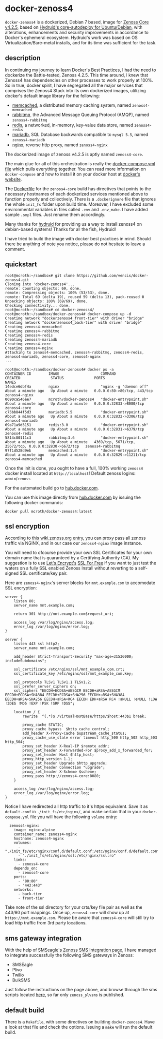 # docker-zenoss4
`docker-zenoss4` is a dockerized, Debian 7 based, image for [Zenoss Core v4.2.5](http://wiki.zenoss.org/Install_Zenoss#Zenoss_Core_4.2.5), based on [Hydruid's core-autodeploy for Ubuntu/Debian](https://github.com/hydruid/zenoss/), with alterations, enhancements and security improvements in accordance to Docker's ephemeral ecosystem. Hydruid's work was based on OS Virtualization/Bare-metal installs, and for its time was sufficient for the task.

## description
In continuing my journey to learn Docker's Best Practices, I had the need to dockerize the Battle-tested, Zenoss 4.2.5. This time around, I knew that Zenoss4 has dependencies on other processes to work properly at 100%. So in true, docker spirit, I have segregated all the major services that comprises the Zenoss4 Stack into its own dockerized images, utilizing docker's default image library for the following:

* [memcached](https://hub.docker.com/_/memcached/), a distributed memory caching system, named `zenoss4-memcached`
* [rabbitmq](https://hub.docker.com/_/rabbitmq/), the Advanced Message Queuing Protocol (AMQP), named `zenoss4-rabbitmq`
* [redis](https://hub.docker.com/_/redis/), a networked, in-memory, key-value data store, named `zenoss4-redis`
* [mariadb](https://hub.docker.com/_/mariadb/), SQL Database backwards compatible to `mysql 5.5`, named `zenoss4-mariadb` 
* [nginx](https://hub.docker.com/_/nginx/), reverse http proxy, named `zenoss4-nginx`

The dockerized image of zenoss v4.2.5 is aptly named `zenoss4-core`.

The main glue for all of this orchestration is really the [docker-compose.yml file](https://github.com/vencis/docker-zenoss4/blob/master/docker-compose.yml) which pulls everything together. You can read more information on `docker-compose` and how to install it on your docker host at [docker's website](https://docs.docker.com/compose/).

The [Dockerfile](https://github.com/vencis/docker-zenoss4/blob/master/Dockerfile) for the `zenoss4-core` build has directives that points to the necessary hostnames of each dockerized services mentioned above to function properly and collectively. There is a `.dockerignore` file that ignores the whole `init_fs` folder upon build time. Moreover, I have excluded some environmental variables in files called `.env` and `.env_make`. I have added sample `.smpl` files. Just rename them accordingly.

Many thanks for [hydruid](https://github.com/hydruid/zenoss/) for providing us a way to install zenoss4 on debian-based systems! Thanks for all the fish, Hydruid!

I have tried to build the image with docker best practices in mind. Should there be anything of note you notice, please do not hesitate to leave a comment.

## quickstart 
```
root@mcroth:~/sandbox# git clone https://github.com/vencis/docker-zenoss4.git
Cloning into 'docker-zenoss4'...
remote: Counting objects: 69, done.
remote: Compressing objects: 100% (53/53), done.
remote: Total 69 (delta 19), reused 59 (delta 13), pack-reused 0
Unpacking objects: 100% (69/69), done.
Checking connectivity... done.
root@mcroth:~/sandbox# cd docker-zenoss4/
root@mcroth:~/sandbox/docker-zenoss4# docker-compose up -d
Creating network "dockerzenoss4_front-tier" with driver "bridge"
Creating network "dockerzenoss4_back-tier" with driver "bridge"
Creating zenoss4-memcached
Creating zenoss4-rabbitmq
Creating zenoss4-redis
Creating zenoss4-mariadb
Creating zenoss4-core
Creating zenoss4-nginx
Attaching to zenoss4-memcached, zenoss4-rabbitmq, zenoss4-redis, zenoss4-mariadb, zenoss4-core, zenoss4-nginx
...

root@mcroth:~/sandbox/docker-zenoss4# docker ps -a
CONTAINER ID        IMAGE                   COMMAND                  CREATED              STATUS              PORTS                                                    NAMES
14edce6dbf4a        nginx                   "nginx -g 'daemon off"   About a minute ago   Up About a minute   0.0.0.0:80->80/tcp, 443/tcp                              zenoss4-nginx
0690ca546ee7        mcroth/docker-zenoss4   "docker-entrypoint.sh"   About a minute ago   Up About a minute   0.0.0.0:32833->8080/tcp                                  zenoss4-core
c75bb844f5d3        mariadb:5.5             "docker-entrypoint.sh"   About a minute ago   Up About a minute   0.0.0.0:32832->3306/tcp                                  zenoss4-mariadb
69a71a9d3151        redis:3.0               "docker-entrypoint.sh"   About a minute ago   Up About a minute   0.0.0.0:32831->6379/tcp                                  zenoss4-redis
5814c80111c3        rabbitmq:3.6            "docker-entrypoint.sh"   About a minute ago   Up About a minute   4369/tcp, 5671/tcp, 25672/tcp, 0.0.0.0:32830->5672/tcp   zenoss4-rabbitmq
97f1d528d9eb        memcached:1.4           "docker-entrypoint.sh"   About a minute ago   Up About a minute   0.0.0.0:32829->11211/tcp                                 zenoss4-memcached
```

Once the init is done, you ought to have a full, 100% working `zenoss4` docker install located at `http://localhost`! Default zenoss logins: `admin`/`zenoss`

For the automated build go to [hub.docker.com](https://hub.docker.com/r/internetportal/docker-zenoss4/).

You can use this image directly from [hub.docker.com](https://hub.docker.com/r/internetportal/docker-zenoss4/) by issuing the following docker commands:
```
docker pull mcroth/docker-zenoss4:latest
```

## ssl encryption
According to [this wiki.zenoss.org entry](http://wiki.zenoss.org/Newsletter:5/Encrypt_All_the_Bits), you can proxy pass all zenoss traffic via NGINX, and in our case our `zenoss4-nginx` image instance.

You will need to ofcourse provide your own SSL Certificates for your own domain name that is guaranteed by a Certifying Authority (CA). My suggestion is to use [Let's Encrypt's](https://letsencrypt.org/) [SSL For Free](https://www.sslforfree.com/) if you want to just test the waters on a fully SSL enabled Zenoss Install without reverting to a self-signed SSL certificate/key pair.

Here are `zenoss4-nginx`'s server blocks for `mnt.example.com` to accomodate SSL encryption:
```
server {
    listen 80;
    server_name mnt.example.com;

    return 301 http://mnt.example.com$request_uri;

    access_log /var/log/nginx/access.log;
    error_log /var/log/nginx/error.log;
}

server {
    listen 443 ssl http2;
    server_name mnt.example.com;

    add_header Strict-Transport-Security "max-age=31536000; includeSubdomains";

    ssl_certificate /etc/nginx/ssl/mnt_example_com.crt;
    ssl_certificate_key /etc/nginx/ssl/mnt_example_com.key;

    ssl_protocols TLSv1 TLSv1.1 TLSv1.2;
    ssl_prefer_server_ciphers on;
    ssl_ciphers "EECDH+ECDSA+AESGCM EECDH+aRSA+AESGCM EECDH+ECDSA+SHA384 EECDH+ECDSA+SHA256 EECDH+aRSA+SHA384 EECDH+aRSA+SHA256 EECDH+aRSA+RC4 EECDH EDH+aRSA RC4 !aNULL !eNULL !LOW !3DES !MD5 !EXP !PSK !SRP !DSS";

    location / {
        rewrite  ^(.*)$ /VirtualHostBase/https/$host:443$1 break;

        proxy_cache STATIC;
        proxy_cache_bypass  $http_cache_control;
        add_header X-Proxy-Cache $upstream_cache_status;
        proxy_cache_use_stale error timeout http_500 http_502 http_503 http_504;
        proxy_set_header X-Real-IP $remote_addr;
        proxy_set_header X-Forwarded-For $proxy_add_x_forwarded_for;
        proxy_set_header Host $http_host;
        proxy_http_version 1.1;
        proxy_set_header Upgrade $http_upgrade;
        proxy_set_header Connection "upgrade";
        proxy_set_header X-Scheme $scheme;
        proxy_pass http://zenoss4-core:8080;
    }

    access_log /var/log/nginx/access.log;
    error_log /var/log/nginx/error.log;
}
```

Notice I have redirected all http traffic to it's https equivalent. Save it as `default.conf` in `./init_fs/etc/nginx/`, and make certain that in your `docker-compose.yml` file you will have the following `volume` entry:
```
  zenoss4-nginx:
    image: nginx:alpine
    container_name: zenoss4-nginx
    hostname: zenoss4-nginx
    volumes:
      - "./init_fs/etc/nginx/conf.d/default.conf:/etc/nginx/conf.d/default.conf:ro"
      - "./init_fs/etc/nginx/ssl:/etc/nginx/ssl:ro"
    links:
      - zenoss4-core
    depends_on:
      - zenoss4-core
    ports:
      - "80:80"
      - "443:443"
    networks:
      - back-tier
      - front-tier
```

Take note of the ssl directory for your crts/key file pair as well as the 443/80 port mappings. Once up, `zenoss4-core` will show up at `https://mnt.example.com`. Please be aware that `zenoss4-core` will still try to load http traffic from 3rd party locations.

## sms gateway integration
With the help of [SMSeagle's Zenoss SMS Integration page](https://www.smseagle.eu/integration-plugins/zenoss-sms-integration/), I have managed to integrate successfully the following SMS gateways in Zenoss:

* SMSEagle
* Plivo
* Twilio
* BulkSMS

Just follow the instructions on the page above, and browse through the sms scripts located [here](https://github.com/krull/docker-misc/tree/master/init_fs/usr/local/zenoss/bin), so far only `zenoss_plvsms` is published. 

## default build
There is a `Makefile`, with some directives on building `docker-zenoss4`. Have a look at that file and check the options. Issuing a `make` will run the default build.

